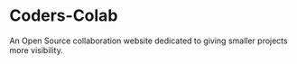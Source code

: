 # Coders-Colab
An Open Source collaboration website dedicated to giving smaller projects more visibility.
